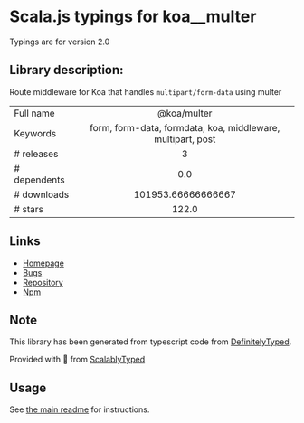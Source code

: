 
# Scala.js typings for koa__multer

Typings are for version 2.0

## Library description:
Route middleware for Koa that handles `multipart/form-data` using multer

|                    |                 |
| ------------------ | :-------------: |
| Full name          | @koa/multer |
| Keywords           | form, form-data, formdata, koa, middleware, multipart, post |
| # releases         | 3 |
| # dependents       | 0.0 |
| # downloads        | 101953.66666666667 |
| # stars            | 122.0 |

## Links
- [Homepage](https://github.com/koajs/multer)
- [Bugs](https://github.com/koajs/multer/issues)
- [Repository](https://github.com/koajs/multer)
- [Npm](https://www.npmjs.com/package/%40koa%2Fmulter)
    


## Note
This library has been generated from typescript code from [DefinitelyTyped](https://definitelytyped.org).

Provided with :purple_heart: from [ScalablyTyped](https://github.com/oyvindberg/ScalablyTyped)

## Usage
See [the main readme](../../readme.md) for instructions.


